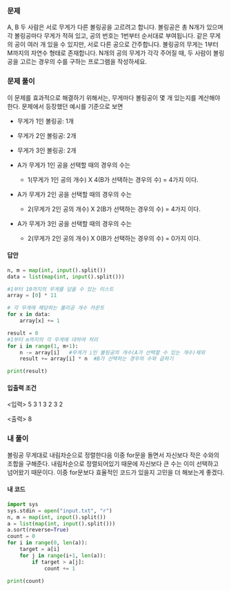 ### 문제

A, B 두 사람은 서로 무게가 다른 볼링공을 고르려고 합니다.
볼링공은 총 N개가 있으며 각 볼링공마다 무게가 적혀 있고, 공의 번호는 1번부터 순서대로 부여됩니다.
같은 무게의 공이 여러 개 있을 수 있지만, 서로 다른 공으로 간주합니다. 볼링공의 무게는 1부터 M까지의 자연수 형태로 존재합니다. N개의 공의 무게가 각각 주어질 때, 두 사람이 볼링공을 고르는 경우의 수를 구하는 프로그램을 작성하세요.

### 문제 풀이

이 문제를 효과적으로 해결하기 위해서는, 무게마다 볼링공이 몇 개 있는지를 계산해야 한다.
문제에서 등장했던 예시를 기준으로 보면

- 무게가 1인 볼링공: 1개
- 무게가 2인 볼링공: 2개
- 무게가 3인 볼링공: 2개

- A가 무게가 1인 공을 선택할 때의 경우의 수는
  - 1(무게가 1인 공의 개수) X 4(B가 선택하는 경우의 수) = 4가지 이다.
- A가 무게가 2인 공을 선택할 때의 경우의 수는
  - 2(무게가 2인 공의 개수) X 2(B가 선택하는 경우의 수) = 4가지 이다.
- A가 무게가 3인 공을 선택할 때의 경우의 수는
  - 2(무게가 2인 공의 개수) X 0(B가 선택하는 경우의 수) = 0가지 이다.

#### 답안

```python
n, m = map(int, input().split())
data = list(map(int, input().split()))

#1부터 10까지의 무게를 담을 수 있는 리스트
array = [0] * 11

# 각 무게에 해당하는 볼리공 개수 카운트
for x in data:
    array[x] += 1

result = 0
#1부터 m까지의 각 무게에 대하여 처리
for i in range(1, m+1):
    n -= array[i]   #무게가 i인 볼링공의 개수(A가 선택할 수 있는 개수)제외
    result += array[i] * n  #B가 선택하는 경우의 수와 곱하기

print(result)


```

#### 입출력 조건

<입력>
5 3
1 3 2 3 2

<출력>
8

### 내 풀이

볼링공 무게대로 내림차순으로 정렬한다음 이중 for문을 돌면서 자신보다 작은 수와의 조합을 구해준다.
내림차순으로 정렬되어있기 때문에 자신보다 큰 수는 이미 선택하고 넘어왔기 때문이다.
이중 for문보다 효율적인 코드가 있을지 고민을 더 해보는게 좋겠다.

#### 내 코드

```python
import sys
sys.stdin = open("input.txt", "r")
n, m = map(int, input().split())
a = list(map(int, input().split()))
a.sort(reverse=True)
count = 0
for i in range(0, len(a)):
    target = a[i]
    for j in range(i+1, len(a)):
        if target > a[j]:
            count += 1

print(count)
```
